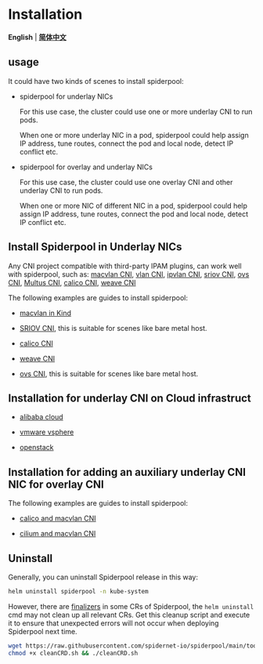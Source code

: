 # Installation

**English** | [**简体中文**](./install-zh_CN.md)

## usage

It could have two kinds of scenes to install spiderpool:

* spiderpool for underlay NICs

    For this use case, the cluster could use one or more underlay CNI to run pods.

    When one or more underlay NIC in a pod, spiderpool could help assign IP address, tune routes, connect the pod and local node, detect IP conflict etc.

* spiderpool for overlay and underlay NICs

    For this use case, the cluster could use one overlay CNI and other underlay CNI to run pods.

    When one or more NIC of different NIC in a pod, spiderpool could help assign IP address, tune routes, connect the pod and local node, detect IP conflict etc.

## Install Spiderpool in Underlay NICs

Any CNI project compatible with third-party IPAM plugins, can work well with spiderpool, such as:
[macvlan CNI](https://github.com/containernetworking/plugins/tree/main/plugins/main/macvlan),
[vlan CNI](https://github.com/containernetworking/plugins/tree/main/plugins/main/vlan),
[ipvlan CNI](https://github.com/containernetworking/plugins/tree/main/plugins/main/ipvlan),
[sriov CNI](https://github.com/k8snetworkplumbingwg/sriov-cni),
[ovs CNI](https://github.com/k8snetworkplumbingwg/ovs-cni),
[Multus CNI](https://github.com/k8snetworkplumbingwg/multus-cni),
[calico CNI](https://github.com/projectcalico/calico),
[weave CNI](https://github.com/weaveworks/weave)

The following examples are guides to install spiderpool:

* [macvlan in Kind](./underlay/get-started-kind.md)

* [SRIOV CNI](./underlay/get-started-sriov.md), this is suitable for scenes like bare metal host.

* [calico CNI](./underlay/get-started-calico.md)

* [weave CNI](./underlay/get-started-weave.md)

* [ovs CNI](./underlay/get-started-ovs.md), this is suitable for scenes like bare metal host.

## Installation for underlay CNI on Cloud infrastruct

* [alibaba cloud](./cloud/get-started-alibaba.md)

* [vmware vsphere](./cloud/get-started-vmware.md)

* [openstack](./cloud/get-started-openstack.md)

## Installation for adding an auxiliary underlay CNI NIC for overlay CNI

The following examples are guides to install spiderpool:

* [calico and macvlan CNI](./overlay/get-started-calico.md)

* [cilium and macvlan CNI](./overlay/get-started-cilium.md)

## Uninstall

Generally, you can uninstall Spiderpool release in this way:

```bash
helm uninstall spiderpool -n kube-system
```

However, there are [finalizers](https://kubernetes.io/docs/concepts/overview/working-with-objects/finalizers/) in some CRs of Spiderpool, the `helm uninstall` cmd may not clean up all relevant CRs. Get this cleanup script and execute it to ensure that unexpected errors will not occur when deploying Spiderpool next time.

```bash
wget https://raw.githubusercontent.com/spidernet-io/spiderpool/main/tools/scripts/cleanCRD.sh
chmod +x cleanCRD.sh && ./cleanCRD.sh
```
